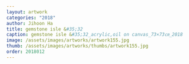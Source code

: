 ```yaml
---
layout: artwork 
categories: "2018" 
author: Jihoon Ha 
title: gemstone isle &#35;32 
caption: gemstone isle &#35;32_acrylic,oil on canvas_73×73㎝_2018 
image: /assets/images/artworks/artwork155.jpg 
thumb: /assets/images/artworks/thumbs/artwork155.jpg 
order: 2018012 
---
```

